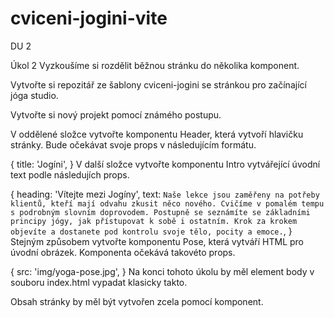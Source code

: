 # cviceni-jogini-vite
DU 2

Úkol 2
Vyzkoušíme si rozdělit běžnou stránku do několika komponent.

Vytvořte si repozitář ze šablony cviceni-jogini se stránkou pro začínající jóga studio.

Vytvořte si nový projekt pomocí známého postupu.

V oddělené složce vytvořte komponentu Header, která vytvoří hlavičku stránky. Bude očekávat svoje props v následujícím formátu.

{
  title: 'Jogíni',
}
V další složce vytvořte komponentu Intro vytvářející úvodní text podle následujích props.

{
  heading: 'Vítejte mezi Jogíny',
  text: `Naše lekce jsou zaměřeny na potřeby klientů, kteří mají odvahu zkusit
         něco nového. Cvičíme v pomalém tempu s podrobným slovním doprovodem.
         Postupně se seznámíte se základními principy jógy, jak přístupovat k
         sobě i ostatním. Krok za krokem objevíte a dostanete pod kontrolu
         svoje tělo, pocity a emoce.`,
}
Stejným způsobem vytvořte komponentu Pose, která vytváří HTML pro úvodní obrázek. Komponenta očekává takovéto props.

{
  src: 'img/yoga-pose.jpg',
}
Na konci tohoto úkolu by měl element body v souboru index.html vypadat klasicky takto.

<body>
  <div id="root"></div>
</body>
Obsah stránky by měl být vytvořen zcela pomocí komponent.
